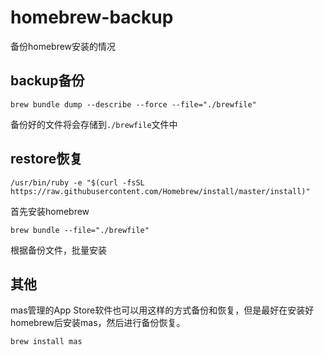 # homebrew-backup

备份homebrew安装的情况

## backup备份

```brew bundle dump --describe --force --file="./brewfile"```

备份好的文件将会存储到```./brewfile```文件中

## restore恢复

```/usr/bin/ruby -e "$(curl -fsSL https://raw.githubusercontent.com/Homebrew/install/master/install)"```

首先安装homebrew

```brew bundle --file="./brewfile"```

根据备份文件，批量安装

## 其他

mas管理的App Store软件也可以用这样的方式备份和恢复，但是最好在安装好homebrew后安装mas，然后进行备份恢复。

```brew install mas```

